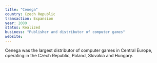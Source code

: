 ```yaml
---
title: "Cenega"
country: Czech Republic 
transaction: Expansion
year: 2000
status: Realized
business: "Publisher and distributor of computer games"
website: 
---
```


Cenega was the largest distributor of computer games in Central Europe, operating in the Czech Republic, Poland, Slovakia and Hungary.
